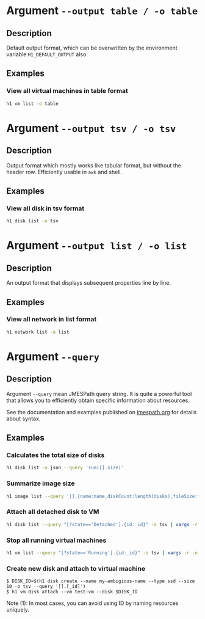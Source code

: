 # Argument ```--output table / -o table```

## Description

Default output format, which can be overwritten by the environment variable ```H1_DEFAULT_OUTPUT``` also.

## Examples

### View all virtual machines in table format

```bash
h1 vm list -o table
```

# Argument ```--output tsv / -o tsv```

## Description

Output format which mostly works like tabular format, but without the header row. Efficiently usable in ```awk``` and shell.

## Examples

### View all disk in tsv format

```bash
h1 disk list -o tsv
```

# Argument ```--output list / -o list```

## Description

An output format that displays subsequent properties line by line.

## Examples

### View all network in list format

```bash
h1 network list -o list
```

# Argument ```--query```

## Description

Argument ```--query``` mean JMESPath query string. It is quite a powerful tool that allows you to efficiently 
    obtain specific information about resources.
    
See the documentation and examples published on [jmespath.org](https://jmespath.org) for details about syntax.
    
## Examples

### Calculates the total size of disks

```bash
h1 disk list -o json --query 'sum([].size)'
```

### Summarize image size

```bash
h1 image list --query '[].{name:name,diskCount:length(disks),fileSize:fileSize}'
```

### Attach all detached disk to VM

```bash
h1 disk list --query "[?state=='Detached'].{id:_id}" -o tsv | xargs -r -n 1 h1 vm disk attach --vm test-vm --disk
```

### Stop all running virtual machines

```bash
h1 vm list --query "[?state=='Running'].{id:_id}" -o tsv | xargs -r -n 1 h1 vm stop --vm
```

### Create new disk and attach to virtual machine

```
$ DISK_ID=$(h1 disk create --name my-ambigious-name --type ssd --size 10 -o tsv --query '[].[_id]')
$ h1 vm disk attach --vm test-vm --disk $DISK_ID
```

Note (1): In most cases, you can avoid using ID by naming resources uniquely.

